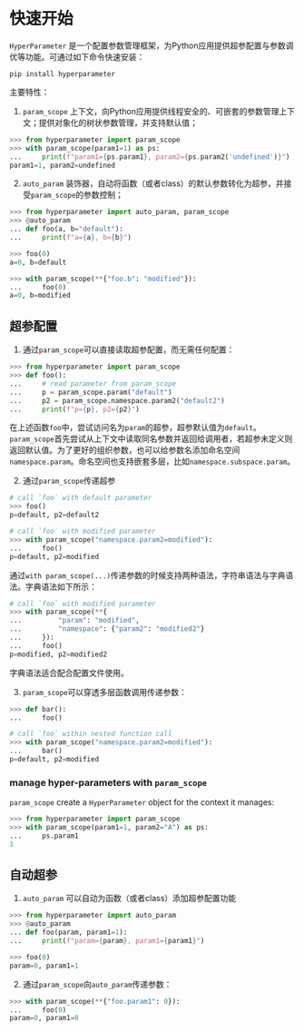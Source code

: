快速开始
=======

`HyperParameter` 是一个配置参数管理框架，为Python应用提供超参配置与参数调优等功能。可通过如下命令快速安装：

```shell
pip install hyperparameter
```

主要特性：

1. `param_scope` 上下文，向Python应用提供线程安全的、可嵌套的参数管理上下文；提供对象化的树状参数管理，并支持默认值；

```python
>>> from hyperparameter import param_scope
>>> with param_scope(param1=1) as ps:
...     print(f"param1={ps.param1}, param2={ps.param2('undefined')}")
param1=1, param2=undefined

```

2. `auto_param` 装饰器，自动将函数（或者class）的默认参数转化为超参，并接受`param_scope`的参数控制；

```python
>>> from hyperparameter import auto_param, param_scope
>>> @auto_param
... def foo(a, b="default"):
...     print(f"a={a}, b={b}")

>>> foo(0)
a=0, b=default

>>> with param_scope(**{"foo.b": "modified"}):
...     foo(0)
a=0, b=modified

```

超参配置
-------

1. 通过`param_scope`可以直接读取超参配置，而无需任何配置：

```python
>>> from hyperparameter import param_scope
>>> def foo():
...     # read parameter from param_scope
...     p = param_scope.param("default")
...     p2 = param_scope.namespace.param2("default2")
...     print(f"p={p}, p2={p2}")

```

在上述函数`foo`中，尝试访问名为`param`的超参，超参默认值为`default`。`param_scope`首先尝试从上下文中读取同名参数并返回给调用者，若超参未定义则返回默认值。为了更好的组织参数，也可以给参数名添加命名空间`namespace.param`。命名空间也支持嵌套多层，比如`namespace.subspace.param`。


2. 通过`param_scope`传递超参

```python
# call `foo` with default parameter
>>> foo()
p=default, p2=default2

# call `foo` with modified parameter
>>> with param_scope("namespace.param2=modified"):
...     foo()
p=default, p2=modified

```

通过`with param_scope(...)`传递参数的时候支持两种语法，字符串语法与字典语法。字典语法如下所示：

```python
# call `foo` with modified parameter
>>> with param_scope(**{
...         "param": "modified",
...         "namespace": {"param2": "modified2"}
...     }):
...     foo()
p=modified, p2=modified2

```
字典语法适合配合配置文件使用。


3. `param_scope`可以穿透多层函数调用传递参数：

```python
>>> def bar():
...     foo()

# call `foo` within nested function call
>>> with param_scope("namespace.param2=modified"):
...     bar()
p=default, p2=modified

```

### manage hyper-parameters with `param_scope`

`param_scope` create a `HyperParameter` object for the context it manages:

```python
>>> from hyperparameter import param_scope
>>> with param_scope(param1=1, param2="A") as ps:
...     ps.param1
1

```

自动超参
-------

1. `auto_param` 可以自动为函数（或者class）添加超参配置功能

```python
>>> from hyperparameter import auto_param
>>> @auto_param
... def foo(param, param1=1):
...     print(f"param={param}, param1={param1}")

>>> foo(0)
param=0, param1=1

```

2. 通过`param_scope`向`auto_param`传递参数：

```python
>>> with param_scope(**{"foo.param1": 0}):
...     foo(0)
param=0, param1=0

```